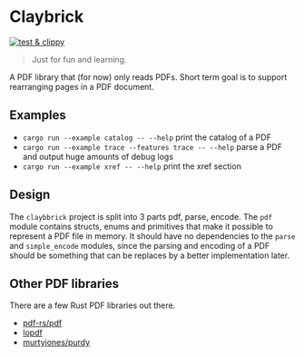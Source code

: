 # Claybrick

 [![test & clippy](https://gitlab.com/weichweich/claybrick/badges/main/pipeline.svg)](https://gitlab.com/weichweich/claybrick/-/commits/main) 

> Just for fun and learning.

A PDF library that (for now) only reads PDFs.
Short term goal is to support rearranging pages in a PDF document.

## Examples

* `cargo run --example catalog -- --help` print the catalog of a PDF
* `cargo run --example trace --features trace -- --help` parse a PDF and output huge amounts of debug logs
* `cargo run --example xref -- --help` print the xref section

## Design

The `claybbrick` project is split into 3 parts pdf, parse, encode.
The `pdf` module contains structs, enums and primitives that make it possible to represent a PDF file in memory.
It should have no dependencies to the `parse` and `simple_encode` modules, since the parsing and encoding of a PDF should be something that can be replaces by a better implementation later.

## Other PDF libraries

There are a few Rust PDF libraries out there.

* [pdf-rs/pdf](https://github.com/pdf-rs/pdf)
* [lopdf](https://github.com/J-F-Liu/lopdf)
* [murtyjones/purdy](https://github.com/murtyjones/purdy)
